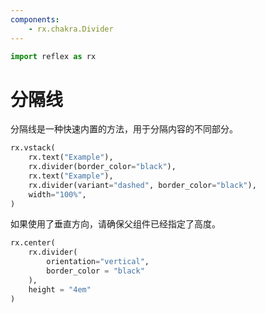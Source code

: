 ```yaml
---
components:
    - rx.chakra.Divider
---
```


```python exec
import reflex as rx
```

# 分隔线

分隔线是一种快速内置的方法，用于分隔内容的不同部分。

```python demo
rx.vstack(
    rx.text("Example"),
    rx.divider(border_color="black"),
    rx.text("Example"),
    rx.divider(variant="dashed", border_color="black"),
    width="100%",
)
```

如果使用了垂直方向，请确保父组件已经指定了高度。

```python demo
rx.center(
    rx.divider(
        orientation="vertical", 
        border_color = "black"
    ), 
    height = "4em"
)
```

